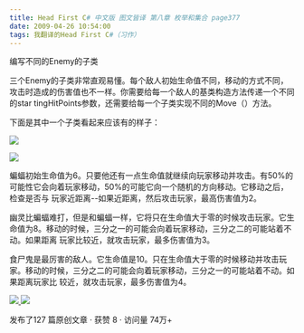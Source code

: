 ```yaml
---
title: Head First C# 中文版 图文皆译 第八章 枚举和集合 page377
date: 2009-04-26 10:54:00
tags: 我翻译的Head First C#（习作）
---
```

编写不同的Enemy的子类

  

三个Enemy的子类非常直观易懂。每个敌人初始生命值不同，移动的方式不同，攻击时造成的伤害值也不一样。你需要给每一个敌人的基类构造方法传递一个不同的star
tingHitPoints参数，还需要给每一个子类实现不同的Move（）方法。

  

下面是其中一个子类看起来应该有的样子：

  

![](https://p-blog.csdn.net/images/p_blog_csdn_net/cuipengfei1/EntryImages/20090426/2009-04-26_10-30-27.jpg)

![](https://p-blog.csdn.net/images/p_blog_csdn_net/cuipengfei1/EntryImages/20090426/2009-04-26_10-50-37.jpg)

蝙蝠初始生命值为6。只要他还有一点生命值就继续向玩家移动并攻击。有50%的可能性它会向着玩家移动，50%的可能它向一个随机的方向移动。它移动之后，检查是否与
玩家近距离--如果近距离，然后攻击玩家，最高伤害值为2。

  

幽灵比蝙蝠难打，但是和蝙蝠一样，它将只在生命值大于零的时候攻击玩家。它生命值为8。移动的时候，三分之一的可能会向着玩家移动，三分之二的可能站着不动。如果距离
玩家比较近，就攻击玩家，最多伤害值为3。

  

食尸鬼是最厉害的敌人。它生命值是10。只在生命值大于零的时候移动并攻击玩家。移动的时候，三分之二的可能会向着玩家移动，三分之一的可能站着不动。如果距离玩家比
较近，就攻击玩家，最多伤害值为4。



[ ![](https://profile.csdnimg.cn/5/2/5/3_cuipengfei1)
![](https://g.csdnimg.cn/static/user-reg-year/1x/11.png)
](https://blog.csdn.net/cuipengfei1)



发布了127 篇原创文章  ·  获赞 8  ·  访问量 74万+

